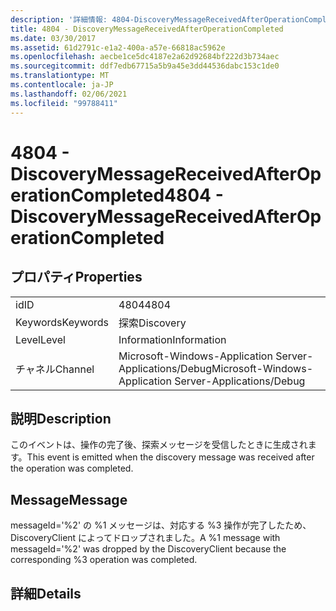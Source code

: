 ```yaml
---
description: '詳細情報: 4804-DiscoveryMessageReceivedAfterOperationCompleted'
title: 4804 - DiscoveryMessageReceivedAfterOperationCompleted
ms.date: 03/30/2017
ms.assetid: 61d2791c-e1a2-400a-a57e-66818ac5962e
ms.openlocfilehash: aecbe1ce5dc4187e2a62d92684bf222d3b734aec
ms.sourcegitcommit: ddf7edb67715a5b9a45e3dd44536dabc153c1de0
ms.translationtype: MT
ms.contentlocale: ja-JP
ms.lasthandoff: 02/06/2021
ms.locfileid: "99788411"
---
```

# <a name="4804---discoverymessagereceivedafteroperationcompleted"></a><span data-ttu-id="51a0b-103">4804 - DiscoveryMessageReceivedAfterOperationCompleted</span><span class="sxs-lookup"><span data-stu-id="51a0b-103">4804 - DiscoveryMessageReceivedAfterOperationCompleted</span></span>

## <a name="properties"></a><span data-ttu-id="51a0b-104">プロパティ</span><span class="sxs-lookup"><span data-stu-id="51a0b-104">Properties</span></span>  
  
|||  
|-|-|  
|<span data-ttu-id="51a0b-105">id</span><span class="sxs-lookup"><span data-stu-id="51a0b-105">ID</span></span>|<span data-ttu-id="51a0b-106">4804</span><span class="sxs-lookup"><span data-stu-id="51a0b-106">4804</span></span>|  
|<span data-ttu-id="51a0b-107">Keywords</span><span class="sxs-lookup"><span data-stu-id="51a0b-107">Keywords</span></span>|<span data-ttu-id="51a0b-108">探索</span><span class="sxs-lookup"><span data-stu-id="51a0b-108">Discovery</span></span>|  
|<span data-ttu-id="51a0b-109">Level</span><span class="sxs-lookup"><span data-stu-id="51a0b-109">Level</span></span>|<span data-ttu-id="51a0b-110">Information</span><span class="sxs-lookup"><span data-stu-id="51a0b-110">Information</span></span>|  
|<span data-ttu-id="51a0b-111">チャネル</span><span class="sxs-lookup"><span data-stu-id="51a0b-111">Channel</span></span>|<span data-ttu-id="51a0b-112">Microsoft-Windows-Application Server-Applications/Debug</span><span class="sxs-lookup"><span data-stu-id="51a0b-112">Microsoft-Windows-Application Server-Applications/Debug</span></span>|  
  
## <a name="description"></a><span data-ttu-id="51a0b-113">説明</span><span class="sxs-lookup"><span data-stu-id="51a0b-113">Description</span></span>  

 <span data-ttu-id="51a0b-114">このイベントは、操作の完了後、探索メッセージを受信したときに生成されます。</span><span class="sxs-lookup"><span data-stu-id="51a0b-114">This event is emitted when the discovery message was received after the operation was completed.</span></span>  
  
## <a name="message"></a><span data-ttu-id="51a0b-115">Message</span><span class="sxs-lookup"><span data-stu-id="51a0b-115">Message</span></span>  

 <span data-ttu-id="51a0b-116">messageId='%2' の %1 メッセージは、対応する %3 操作が完了したため、DiscoveryClient によってドロップされました。</span><span class="sxs-lookup"><span data-stu-id="51a0b-116">A %1 message with messageId='%2' was dropped by the DiscoveryClient because the corresponding %3 operation was completed.</span></span>  
  
## <a name="details"></a><span data-ttu-id="51a0b-117">詳細</span><span class="sxs-lookup"><span data-stu-id="51a0b-117">Details</span></span>
